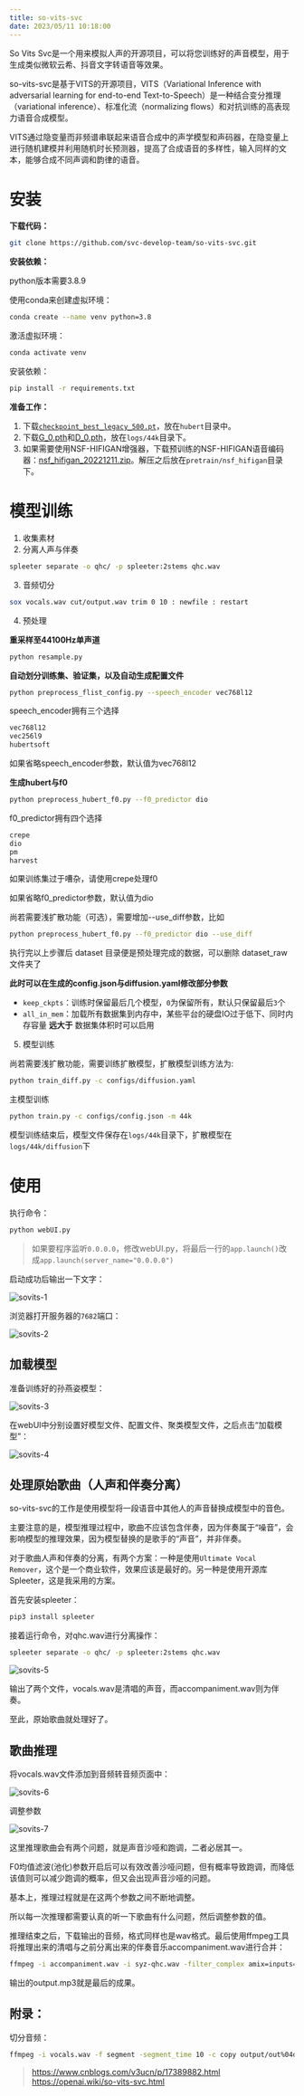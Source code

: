 ```yaml
---
title: so-vits-svc
date: 2023/05/11 10:18:00
---
```


So Vits Svc是一个用来模拟人声的开源项目，可以将您训练好的声音模型，用于生成类似微软云希、抖音文字转语音等效果。

so-vits-svc是基于VITS的开源项目，VITS（Variational Inference with adversarial learning for end-to-end Text-to-Speech）是一种结合变分推理（variational inference）、标准化流（normalizing flows）和对抗训练的高表现力语音合成模型。

VITS通过隐变量而非频谱串联起来语音合成中的声学模型和声码器，在隐变量上进行随机建模并利用随机时长预测器，提高了合成语音的多样性，输入同样的文本，能够合成不同声调和韵律的语音。

<!-- more -->

# 安装

**下载代码：**

```Bash
git clone https://github.com/svc-develop-team/so-vits-svc.git
```



**安装依赖：**

python版本需要3.8.9

使用conda来创建虚拟环境：

```Bash
conda create --name venv python=3.8
```

激活虚拟环境：

```Bash
conda activate venv
```

安装依赖：

```Bash
pip install -r requirements.txt
```



**准备工作：**

1. 下载[`checkpoint_best_legacy_500.pt`](https://ibm.box.com/s/z1wgl1stco8ffooyatzdwsqn2psd9lrr)，放在`hubert`目录中。
2. 下载[G_0.pth](https://huggingface.co/spaces/sayashi/vits-uma-genshin-honkai/resolve/main/model/G_0.pth)和[D_0.pth](https://huggingface.co/spaces/sayashi/vits-uma-genshin-honkai/resolve/main/model/D_0.pth)，放在`logs/44k`目录下。
3. 如果需要使用NSF-HIFIGAN增强器，下载预训练的NSF-HIFIGAN语音编码器：[nsf_hifigan_20221211.zip](https://github.com/openvpi/vocoders/releases/download/nsf-hifigan-v1/nsf_hifigan_20221211.zip)。解压之后放在`pretrain/nsf_hifigan`目录下。

# 模型训练

1. 收集素材
2. 分离人声与伴奏

```Bash
spleeter separate -o qhc/ -p spleeter:2stems qhc.wav
```
3. 音频切分

```Bash
sox vocals.wav cut/output.wav trim 0 10 : newfile : restart
```
4. 预处理

**重采样至44100Hz单声道**

```Bash
python resample.py
```

**自动划分训练集、验证集，以及自动生成配置文件**

```Bash
python preprocess_flist_config.py --speech_encoder vec768l12

```

speech_encoder拥有三个选择

```Bash
vec768l12
vec256l9
hubertsoft
```

如果省略speech_encoder参数，默认值为vec768l12

**生成hubert与f0**

```Bash
python preprocess_hubert_f0.py --f0_predictor dio

```

f0_predictor拥有四个选择

```Bash
crepe
dio
pm
harvest
```

如果训练集过于嘈杂，请使用crepe处理f0

如果省略f0_predictor参数，默认值为dio

尚若需要浅扩散功能（可选），需要增加--use_diff参数，比如

```Bash
python preprocess_hubert_f0.py --f0_predictor dio --use_diff
```

执行完以上步骤后 dataset 目录便是预处理完成的数据，可以删除 dataset_raw 文件夹了

**此时可以在生成的config.json与diffusion.yaml修改部分参数**

- `keep_ckpts`：训练时保留最后几个模型，`0`为保留所有，默认只保留最后`3`个
- `all_in_mem`：加载所有数据集到内存中，某些平台的硬盘IO过于低下、同时内存容量 **远大于** 数据集体积时可以启用

    
5. 模型训练

尚若需要浅扩散功能，需要训练扩散模型，扩散模型训练方法为:

```Bash
python train_diff.py -c configs/diffusion.yaml
```

主模型训练

```Bash
python train.py -c configs/config.json -m 44k
```

模型训练结束后，模型文件保存在`logs/44k`目录下，扩散模型在`logs/44k/diffusion`下

    

    

# 使用

执行命令：

```Bash
python webUI.py
```

> 如果要程序监听`0.0.0.0`，修改webUI.py，将最后一行的`app.launch()`改成`app.launch(server_name="0.0.0.0")`

启动成功后输出一下文字：

![sovits-1](media/sovits-1.png)

浏览器打开服务器的`7682`端口：

![sovits-2](media/sovits-2.png)

## 加载模型

准备训练好的孙燕姿模型：

![sovits-3](media/sovits-3.png)

在webUI中分别设置好模型文件、配置文件、聚类模型文件，之后点击“加载模型”：

![sovits-4](media/sovits-4.png)

## 处理原始歌曲（人声和伴奏分离）

so-vits-svc的工作是使用模型将一段语音中其他人的声音替换成模型中的音色。

主要注意的是，模型推理过程中，歌曲不应该包含伴奏，因为伴奏属于“噪音”，会影响模型的推理效果，因为模型替换的是歌手的“声音”，并非伴奏。

对于歌曲人声和伴奏的分离，有两个方案：一种是使用`Ultimate Vocal Remover`，这个是一个商业软件，效果应该是最好的。另一种是使用开源库Spleeter，这是我采用的方案。

首先安装spleeter：

```Bash
pip3 install spleeter
```

接着运行命令，对qhc.wav进行分离操作：

```Bash
spleeter separate -o qhc/ -p spleeter:2stems qhc.wav
```

![sovits-5](media/sovits-5.png)

输出了两个文件，vocals.wav是清唱的声音，而accompaniment.wav则为伴奏。

至此，原始歌曲就处理好了。

## 歌曲推理

将vocals.wav文件添加到音频转音频页面中：

![sovits-6](media/sovits-6.png)


调整参数

![sovits-7](media/sovits-7.png)

这里推理歌曲会有两个问题，就是声音沙哑和跑调，二者必居其一。

F0均值滤波(池化)参数开启后可以有效改善沙哑问题，但有概率导致跑调，而降低该值则可以减少跑调的概率，但又会出现声音沙哑的问题。

基本上，推理过程就是在这两个参数之间不断地调整。

所以每一次推理都需要认真的听一下歌曲有什么问题，然后调整参数的值。



推理结束之后，下载输出的音频，格式同样也是wav格式。最后使用ffmpeg工具将推理出来的清唱与之前分离出来的伴奏音乐accompaniment.wav进行合并：

```Bash
ffmpeg -i accompaniment.wav -i syz-qhc.wav -filter_complex amix=inputs=2:duration=first:dropout_transition=2 -f mp3 output.mp3
```

输出的output.mp3就是最后的成果。

## 附录：

切分音频：

```Bash
ffmpeg -i vocals.wav -f segment -segment_time 10 -c copy output/out%04d.wav
```



> https://www.cnblogs.com/v3ucn/p/17389882.html
> https://openai.wiki/so-vits-svc.html